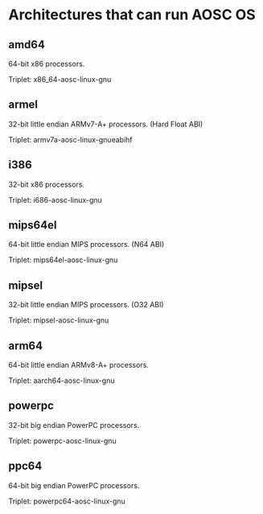 # Architectures that can run AOSC OS
## amd64
64-bit x86 processors.

Triplet: x86\_64-aosc-linux-gnu

## armel
32-bit little endian ARMv7-A+ processors. (Hard Float ABI)

Triplet: armv7a-aosc-linux-gnueabihf

## i386
32-bit x86 processors.

Triplet: i686-aosc-linux-gnu

## mips64el
64-bit little endian MIPS processors. (N64 ABI)

Triplet: mips64el-aosc-linux-gnu

## mipsel
32-bit little endian MIPS processors. (O32 ABI)

Triplet: mipsel-aosc-linux-gnu

## arm64
64-bit little endian ARMv8-A+ processors.

Triplet: aarch64-aosc-linux-gnu

## powerpc
32-bit big endian PowerPC processors.

Triplet: powerpc-aosc-linux-gnu

## ppc64
64-bit big endian PowerPC processors.

Triplet: powerpc64-aosc-linux-gnu
